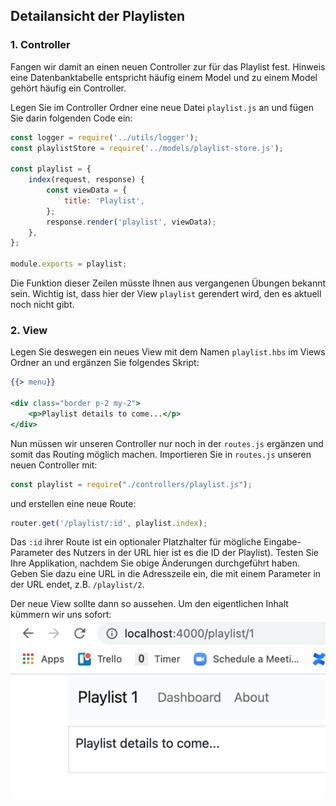 ## Detailansicht der Playlisten

### 1. Controller

Fangen wir damit an einen neuen Controller zur für das Playlist fest. Hinweis eine Datenbanktabelle entspricht häufig einem Model und zu einem Model gehört häufig ein Controller.

Legen Sie im Controller Ordner eine neue Datei `playlist.js` an und fügen Sie darin folgenden Code ein:

```js
const logger = require('../utils/logger');
const playlistStore = require('../models/playlist-store.js');

const playlist = {
    index(request, response) {
        const viewData = {
            title: 'Playlist',
        }; 
        response.render('playlist', viewData);
    },
};

module.exports = playlist;
```

Die Funktion dieser Zeilen müsste Ihnen aus vergangenen Übungen bekannt sein. Wichtig ist, dass hier der View `playlist` gerendert wird, den es aktuell noch nicht gibt.

### 2. View

Legen Sie deswegen ein neues View mit dem Namen `playlist.hbs` im Views Ordner an und ergänzen Sie folgendes Skript:

```handlebars
{{> menu}}

<div class="border p-2 my-2">
    <p>Playlist details to come...</p>
</div>
```

Nun müssen wir unseren Controller nur noch in der `routes.js` ergänzen und somit das Routing möglich machen. Importieren Sie in `routes.js` unseren neuen Controller mit:

```js
const playlist = require("./controllers/playlist.js");
```

und erstellen eine neue Route:

```js
router.get('/playlist/:id', playlist.index);
```

Das `:id` ihrer Route ist ein optionaler Platzhalter für mögliche Eingabe-Parameter des Nutzers in der URL hier ist es die ID der Playlist). Testen Sie Ihre Applikation, nachdem Sie obige Änderungen durchgeführt haben. Geben Sie dazu eine URL in die Adresszeile ein, die mit einem Parameter in der URL endet, z.B. `/playlist/2`.

Der neue View sollte dann so aussehen. Um den eigentlichen Inhalt kümmern wir uns sofort:  
![img.png](img/Anpassung_05.png)
